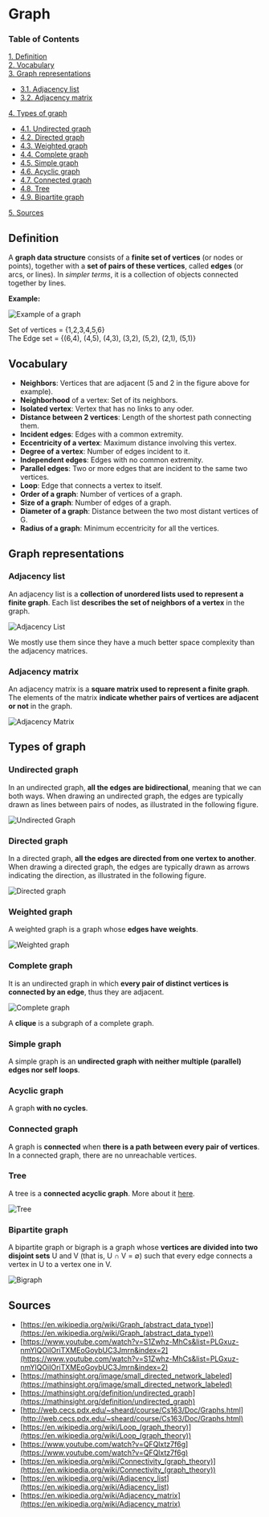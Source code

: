 # Graph

### Table of Contents

[1. Definition](#definition)  
[2. Vocabulary](#vocabulary)  
[3. Graph representations](#graph-representations)
* [3.1. Adjacency list](#adjacency-list)  
* [3.2. Adjacency matrix](#adjacency-matrix)  
  
[4. Types of graph](#types-of-graph)  
* [4.1. Undirected graph](#undirected-graph)  
* [4.2. Directed graph](#directed-graph)
* [4.3. Weighted graph](#weighted-graph)
* [4.4. Complete graph](#complete-graph)
* [4.5. Simple graph](#simple-graph)
* [4.6. Acyclic graph](#acyclic-graph)
* [4.7. Connected graph](#connected-graph)
* [4.8. Tree](#tree)
* [4.9. Bipartite graph](#bipartite-graph)

[5. Sources](#sources)

## Definition

A **graph data structure** consists of a **finite set of vertices** (or nodes or points), together with a **set of pairs of these vertices**, called **edges** (or arcs, or lines). In *simpler terms*, it is a collection of objects connected together by lines.

**Example:**

![Example of a graph](http://web.cecs.pdx.edu/~sheard/course/Cs163/Graphics/graph1.png)

Set of vertices = {1,2,3,4,5,6}  
The Edge set = {(6,4), (4,5), (4,3), (3,2), (5,2), (2,1), (5,1)} 

## Vocabulary

- **Neighbors**: Vertices that are adjacent (5 and 2 in the figure above for example).
- **Neighborhood** of a vertex: Set of its neighbors.
- **Isolated vertex**: Vertex that has no links to any oder.
- **Distance between 2 vertices**: Length of the shortest path connecting them.
- **Incident edges**: Edges with a common extremity.
- **Eccentricity of a vertex**: Maximum distance involving this vertex.
- **Degree of a vertex**: Number of edges incident to it.
- **Independent edges**: Edges with no common extremity.
- **Parallel edges**: Two or more edges that are incident to the same two vertices.
- **Loop**: Edge that connects a vertex to itself.
- **Order of a graph**: Number of vertices of a graph.
- **Size of a graph**: Number of edges of a graph.
- **Diameter of a graph**: Distance between the two most distant vertices of G.
- **Radius of a graph**: Minimum eccentricity for all the vertices.

## Graph representations

### Adjacency list

An adjacency list is a **collection of unordered lists used to represent a finite graph**. Each list **describes the set of neighbors of a vertex** in the graph.

![Adjacency List](http://lagodiuk.github.io/images/adj_lists/img_2.png)

We mostly use them since they have a much better space complexity than the adjacency matrices.

### Adjacency matrix

An adjacency matrix is a **square matrix used to represent a finite graph**. The elements of the matrix **indicate whether pairs of vertices are adjacent or not** in the graph.

![Adjacency Matrix](http://btechsmartclass.com/DS/images/Graph%20Adjacency%20Matrix%201.jpg)

## Types of graph

### Undirected graph

In an undirected graph, **all the edges are bidirectional**, meaning that we can both ways. When drawing an undirected graph, the edges are typically drawn as lines between pairs of nodes, as illustrated in the following figure.

![Undirected Graph](https://mathinsight.org/media/image/image/small_undirected_network_labeled.png)

### Directed graph

In a directed graph, **all the edges are directed from one vertex to another**. When drawing a directed graph, the edges are typically drawn as arrows indicating the direction, as illustrated in the following figure.

![Directed graph](https://mathinsight.org/media/image/image/small_directed_network_labeled.png)

### Weighted graph

A weighted graph is a graph whose **edges have weights**.

![Weighted graph](https://www.safaribooksonline.com/library/view/php-7-data/9781786463890/assets/image_09_009.png)

### Complete graph

It is an undirected graph in which **every pair of distinct vertices is connected by an edge**, thus they are adjacent.

![Complete graph](https://upload.wikimedia.org/wikipedia/commons/thumb/9/9e/Complete_graph_K7.svg/200px-Complete_graph_K7.svg.png)

A **clique** is a subgraph of a complete graph.

### Simple graph

A simple graph is an **undirected graph with neither multiple (parallel) edges nor self loops**.

### Acyclic graph

A graph **with no cycles**.

### Connected graph

A graph is **connected** when **there is a path between every pair of vertices**. In a connected graph, there are no unreachable vertices. 

### Tree

A tree is a **connected acyclic graph**. More about it [here](here).

![Tree](https://i.stack.imgur.com/HUufp.png)

### Bipartite graph

A bipartite graph or bigraph is a graph whose **vertices are divided into two disjoint sets** U and V (that is, U ∩ V = ∅) such that every edge connects a vertex in U to a vertex one in V.

![Bigraph](https://upload.wikimedia.org/wikipedia/commons/thumb/d/d4/Odd_Cycle_Transversal_of_size_2.png/220px-Odd_Cycle_Transversal_of_size_2.png)

## Sources

* [https://en.wikipedia.org/wiki/Graph_(abstract_data_type)](https://en.wikipedia.org/wiki/Graph_(abstract_data_type))
* [https://www.youtube.com/watch?v=S1Zwhz-MhCs&list=PLGxuz-nmYlQOiIOriTXMEoGoybUC3Jmrn&index=2](https://www.youtube.com/watch?v=S1Zwhz-MhCs&list=PLGxuz-nmYlQOiIOriTXMEoGoybUC3Jmrn&index=2)
* [https://mathinsight.org/image/small_directed_network_labeled](https://mathinsight.org/image/small_directed_network_labeled)
* [https://mathinsight.org/definition/undirected_graph](https://mathinsight.org/definition/undirected_graph)
* [http://web.cecs.pdx.edu/~sheard/course/Cs163/Doc/Graphs.html](http://web.cecs.pdx.edu/~sheard/course/Cs163/Doc/Graphs.html)
* [https://en.wikipedia.org/wiki/Loop_(graph_theory)](https://en.wikipedia.org/wiki/Loop_(graph_theory))
* [https://www.youtube.com/watch?v=QFQlxtz7f6g](https://www.youtube.com/watch?v=QFQlxtz7f6g)
* [https://en.wikipedia.org/wiki/Connectivity_(graph_theory)](https://en.wikipedia.org/wiki/Connectivity_(graph_theory))
* [https://en.wikipedia.org/wiki/Adjacency_list](https://en.wikipedia.org/wiki/Adjacency_list)
* [https://en.wikipedia.org/wiki/Adjacency_matrix](https://en.wikipedia.org/wiki/Adjacency_matrix)
